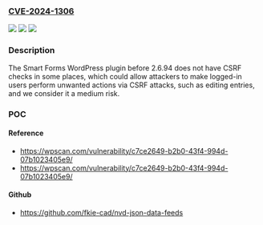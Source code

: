 ### [CVE-2024-1306](https://cve.mitre.org/cgi-bin/cvename.cgi?name=CVE-2024-1306)
![](https://img.shields.io/static/v1?label=Product&message=Smart%20Forms%20&color=blue)
![](https://img.shields.io/static/v1?label=Version&message=0%3C%202.6.94%20&color=brighgreen)
![](https://img.shields.io/static/v1?label=Vulnerability&message=CWE-352%20Cross-Site%20Request%20Forgery%20(CSRF)&color=brighgreen)

### Description

The Smart Forms  WordPress plugin before 2.6.94 does not have CSRF checks in some places, which could allow attackers to make logged-in users perform unwanted actions via CSRF attacks, such as editing entries, and we consider it a medium risk.

### POC

#### Reference
- https://wpscan.com/vulnerability/c7ce2649-b2b0-43f4-994d-07b1023405e9/
- https://wpscan.com/vulnerability/c7ce2649-b2b0-43f4-994d-07b1023405e9/

#### Github
- https://github.com/fkie-cad/nvd-json-data-feeds

